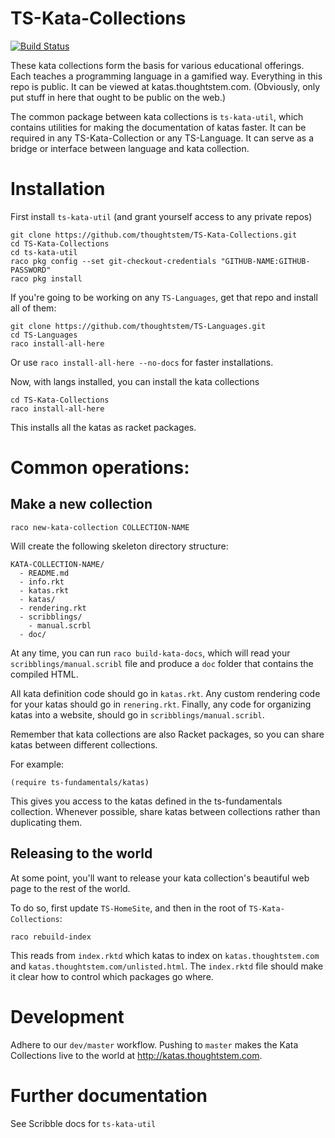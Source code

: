 # TS-Kata-Collections

[![Build Status](https://travis-ci.com/thoughtstem/TS-Kata-Collections.svg?branch=master)](https://travis-ci.com/thoughtstem/TS-Kata-Collections)

These kata collections form the basis for various educational offerings.
Each teaches a programming language in a gamified way.  Everything in this
repo is public.  It can be viewed at katas.thoughtstem.com.  (Obviously, only put
stuff in here that ought to be public on the web.)

The common package between kata collections is `ts-kata-util`, which
contains utilities for making the documentation of katas faster.  It can
be required in any TS-Kata-Collection or any TS-Language.  It can serve
as a bridge or interface between language and kata collection.

# Installation

First install `ts-kata-util` (and grant yourself access to any private repos)
```
git clone https://github.com/thoughtstem/TS-Kata-Collections.git
cd TS-Kata-Collections
cd ts-kata-util
raco pkg config --set git-checkout-credentials "GITHUB-NAME:GITHUB-PASSWORD"
raco pkg install
```

If you're going to be working on any `TS-Languages`, get that repo and install 
all of them:

```
git clone https://github.com/thoughtstem/TS-Languages.git
cd TS-Languages
raco install-all-here
```

Or use `raco install-all-here --no-docs` for faster installations.

Now, with langs installed, you can install the kata collections

```
cd TS-Kata-Collections
raco install-all-here
```

This installs all the katas as racket packages. 

# Common operations:

## Make a new collection

```
raco new-kata-collection COLLECTION-NAME
```

Will create the following skeleton directory structure:

```
KATA-COLLECTION-NAME/
  - README.md
  - info.rkt
  - katas.rkt 
  - katas/
  - rendering.rkt
  - scribblings/
    - manual.scrbl
  - doc/
```

At any time, you can run `raco build-kata-docs`, which will read your
`scribblings/manual.scribl` file and produce a `doc` folder that contains the
compiled HTML.

All kata definition code should go in `katas.rkt`.  Any custom rendering code for 
your katas should go in `renering.rkt`.  Finally, any code for organizing
katas into a website, should go in `scribblings/manual.scribl`.

Remember that kata collections are also Racket packages,
so you can share katas between different collections.

For example:

```
(require ts-fundamentals/katas)
```

This gives you access to the katas defined in the ts-fundamentals collection.
Whenever possible, share katas between collections rather than duplicating
them.  

## Releasing to the world

At some point, you'll want to release your kata collection's beautiful
web page to the rest of the world.

To do so, first update `TS-HomeSite`, and then in the root of `TS-Kata-Collections`:

```
raco rebuild-index
```

This reads from `index.rktd` which katas to index on `katas.thoughtstem.com`
and `katas.thoughtstem.com/unlisted.html`.  The `index.rktd` file
should make it clear how to control which packages go where.

# Development

Adhere to our `dev/master` workflow.  Pushing to `master` makes the Kata Collections
live to the world at http://katas.thoughtstem.com.

# Further documentation 

See Scribble docs for `ts-kata-util` 


